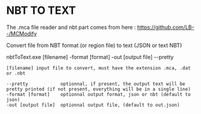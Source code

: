 NBT TO TEXT
===========

The .mca file reader and nbt part comes from here :
    https://github.com/LB--/MCModify



Convert file from NBT format (or region file) to text (JSON or text NBT)

nbtToText.exe [filename] -format [format] -out [output file] --pretty

    [filename] input file to convert, must have the extension .mca, .dat or .nbt

    --pretty            optionnal, if present, the output text will be pretty printed (if not present, everything will be in a single line)
    -format [format]    optionnal output format, json or nbt (default to json)
    -out [output file]  optionnal output file, (default to out.json)
